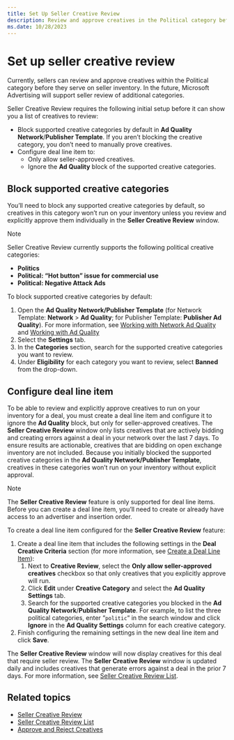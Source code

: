 ```yaml
---
title: Set Up Seller Creative Review
description: Review and approve creatives in the Political category before serving on seller inventory. Seller review will extend to additional categories.
ms.date: 10/28/2023
---
```


# Set up seller creative review

Currently, sellers can review and approve creatives within the Political category before they serve on seller inventory. In the future, Microsoft Advertising will support seller review of additional categories.

Seller Creative Review requires the following initial setup before it can show you a list of creatives to review:

- Block supported creative categories by default in **Ad Quality Network**/**Publisher Template**. If you aren’t blocking the creative category, you don’t need to manually prove creatives.
- Configure deal line item to:
  - Only allow seller-approved creatives.
  - Ignore the **Ad Quality** block of the supported creative categories.

## Block supported creative categories

You’ll need to block any supported creative categories by default, so creatives in this category won’t run on your inventory unless you review and explicitly approve them individually in the **Seller Creative Review** window.

> [!NOTE]
> Seller Creative Review currently supports the following political creative categories:
>
> - **Politics**
> - **Political: “Hot button” issue for commercial use**
> - **Political: Negative Attack Ads**

To block supported creative categories by default:

1. Open the **Ad Quality Network/Publisher Template** (for Network Template: **Network** \> **Ad Quality**; for Publisher Template: **Publisher Ad Quality**). For more information, see [Working with Network Ad Quality](working-with-network-ad-quality.md) and [Working with Ad Quality](working-with-publisher-ad-quality.md)
1. Select the **Settings** tab.
1. In the **Categories** section, search for the supported creative categories you want to review.
1. Under **Eligibility** for each category you want to review, select **Banned** from the drop-down.

## Configure deal line item

To be able to review and explicitly approve creatives to run on your inventory for a deal, you must create a deal line item and configure it to ignore the **Ad Quality** block, but only for seller-approved creatives. The **Seller Creative Review** window only lists creatives that are actively bidding and creating errors against a deal in your network over the last 7 days. To ensure results are actionable, creatives that are bidding on open exchange inventory are not included. Because you initially blocked the supported creative categories in the **Ad Quality Network/Publisher Template**, creatives in these categories won’t run on your inventory without explicit approval.

> [!NOTE]
> The **Seller Creative Review** feature is only supported for deal line items. Before you can create a deal line item, you’ll need to create or already have access to an advertiser and insertion order.

To create a deal line item configured for the **Seller Creative Review** feature:

1. Create a deal line item that includes the following settings in the **Deal Creative Criteria** section (for more information, see [Create a Deal Line Item](create-a-deal-line-item.md)):
   1. Next to **Creative Review**, select the **Only allow seller-approved creatives** checkbox so that only creatives that you explicitly approve will run.
   1. Click **Edit** under **Creative Category** and select the **Ad Quality Settings** tab.
   1. Search for the supported creative categories you blocked in the **Ad Quality Network**/**Publisher Template**. For example, to list the three political categories, enter “`politic`“ in the search window and click **Ignore** in the **Ad Quality Settings** column for each creative category.
1. Finish configuring the remaining settings in the new deal line item and click **Save**.

The **Seller Creative Review** window will now display creatives for this deal that require seller review. The **Seller Creative Review** window is updated daily and includes creatives that generate errors against a deal in the prior 7 days. For more information, see [Seller Creative Review List](seller-creative-review-list.md).

## Related topics

- [Seller Creative Review](seller-creative-review.md)
- [Seller Creative Review List](seller-creative-review-list.md)
- [Approve and Reject Creatives](approve-and-reject-creatives.md)
